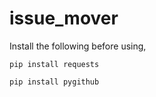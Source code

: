 # issue_mover

Install the following before using,

```
pip install requests

pip install pygithub
```
